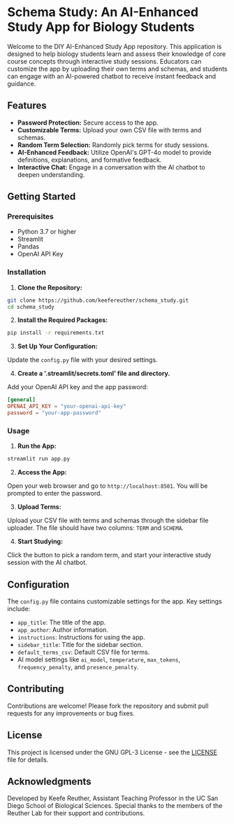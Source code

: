 # Schema Study: An AI-Enhanced Study App for Biology Students

Welcome to the DIY AI-Enhanced Study App repository. This application is designed to help biology students learn and assess their knowledge of core course concepts through interactive study sessions. Educators can customize the app by uploading their own terms and schemas, and students can engage with an AI-powered chatbot to receive instant feedback and guidance.

## Features

- **Password Protection:** Secure access to the app.
- **Customizable Terms:** Upload your own CSV file with terms and schemas.
- **Random Term Selection:** Randomly pick terms for study sessions.
- **AI-Enhanced Feedback:** Utilize OpenAI's GPT-4o model to provide definitions, explanations, and formative feedback.
- **Interactive Chat:** Engage in a conversation with the AI chatbot to deepen understanding.

## Getting Started

### Prerequisites

- Python 3.7 or higher
- Streamlit
- Pandas
- OpenAI API Key

### Installation

1. **Clone the Repository:**

```bash
git clone https://github.com/keefereuther/schema_study.git
cd schema_study
```

2. **Install the Required Packages:**

```bash
pip install -r requirements.txt
```

3. **Set Up Your Configuration:**

Update the `config.py` file with your desired settings.

4. **Create a '.streamlit/secrets.toml' file and directory.**

Add your OpenAI API key and the app password:

```toml
[general]
OPENAI_API_KEY = "your-openai-api-key"
password = "your-app-password"
```

### Usage

1. **Run the App:**

```bash
streamlit run app.py
```

2. **Access the App:**

Open your web browser and go to `http://localhost:8501`. You will be prompted to enter the password.

3. **Upload Terms:**

Upload your CSV file with terms and schemas through the sidebar file uploader. The file should have two columns: `TERM` and `SCHEMA`.

4. **Start Studying:**

Click the button to pick a random term, and start your interactive study session with the AI chatbot.

## Configuration

The `config.py` file contains customizable settings for the app. Key settings include:

- `app_title`: The title of the app.
- `app_author`: Author information.
- `instructions`: Instructions for using the app.
- `sidebar_title`: Title for the sidebar section.
- `default_terms_csv`: Default CSV file for terms.
- AI model settings like `ai_model`, `temperature`, `max_tokens`, `frequency_penalty`, and `presence_penalty`.

## Contributing

Contributions are welcome! Please fork the repository and submit pull requests for any improvements or bug fixes.

## License

This project is licensed under the GNU GPL-3 License - see the [LICENSE](LICENSE) file for details.

## Acknowledgments

Developed by Keefe Reuther, Assistant Teaching Professor in the UC San Diego School of Biological Sciences. Special thanks to the members of the Reuther Lab for their support and contributions.